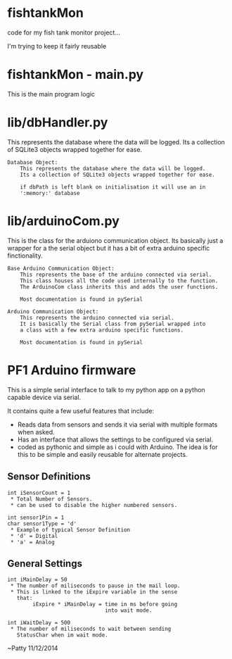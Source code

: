 fishtankMon
===========

code for my fish tank monitor project...

I'm trying to keep it fairly reusable


fishtankMon - main.py
=====================
This is the main program logic


lib/dbHandler.py
================
This represents the database where the data will be logged.
Its a collection of SQLite3 objects wrapped together for ease.

    Database Object:
        This represents the database where the data will be logged. 
        Its a collection of SQLite3 objects wrapped together for ease.
        
        if dbPath is left blank on initialisation it will use an in
        ':memory:' database


lib/arduinoCom.py
=================
This is the class for the arduiono communication object.
Its basically just a wrapper for a the serial object
but it has a bit of extra arduino specific finctionality.

    Base Arduino Communication Object:
        This represents the base of the arduino connected via serial. 
        This class houses all the code used internally to the function.
        The ArduinoCom class inherits this and adds the user functions.
        
        Most documentation is found in pySerial

    Arduino Communication Object:
        This represents the arduino connected via serial. 
        It is basically the Serial class from pySerial wrapped into
        a class with a few extra arduino specific functions.
        
        Most documentation is found in pySerial


PF1 Arduino firmware
====================
  
This is a simple serial interface to talk to my python app on a
python capable device via serial.
 
It contains quite a few useful features that include:
 * Reads data from sensors and sends it via
    serial with multiple formats when asked.
 * Has an interface that allows the settings to be
    configured via serial.
 * coded as pythonic and simple as i could with
    Arduino. The idea is for this to be simple
    and easily reusable for alternate projects.

  Sensor Definitions 
  ------------------
    int iSensorCount = 1
     * Total Number of Sensors.
     * can be used to disable the higher numbered sensors.

    int sensor1Pin = 1
    char sensor1Type = 'd'
     * Example of typical Sensor Definition
     * 'd' = Digital
     * 'a' = Analog
    
  General Settings
  ----------------
    int iMainDelay = 50
     * The number of miliseconds to pause in the mail loop.
     * This is linked to the iExpire variable in the sense
       that: 
            iExpire * iMainDelay = time in ms before going
                                   into wait mode.
        
    int iWaitDelay = 500
     * The number of miliseconds to wait between sending
       StatusChar when im wait mode.

  ~Patty
         11/12/2014
